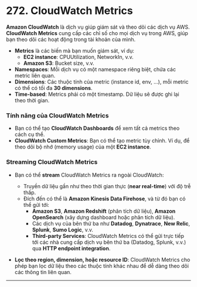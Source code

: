 # 272. CloudWatch Metrics
**Amazon CloudWatch** là dịch vụ giúp giám sát và theo dõi các dịch vụ AWS. **CloudWatch Metrics** cung cấp các chỉ số cho mọi dịch vụ trong AWS, giúp bạn theo dõi các hoạt động trong tài khoản của mình.

- **Metrics** là các biến mà bạn muốn giám sát, ví dụ:
    - **EC2 instance**: CPUUtilization, NetworkIn, v.v.
    - **Amazon S3**: Bucket size, v.v.
- **Namespaces**: Mỗi dịch vụ có một namespace riêng biệt, chứa các metric liên quan.
- **Dimensions**: Các thuộc tính của metric (instance id, env, ...), mỗi metric có thể có tối đa **30 dimensions**.
- **Time-based**: Metrics phải có một timestamp. Dữ liệu sẽ được ghi lại theo thời gian.

### Tính năng của CloudWatch Metrics

- Bạn có thể tạo **CloudWatch Dashboards** để xem tất cả metrics theo cách cụ thể.
- **CloudWatch Custom Metrics**: Bạn có thể tạo metric tùy chỉnh. Ví dụ, để theo dõi bộ nhớ (memory usage) của một **EC2 instance**.

### Streaming CloudWatch Metrics

- Bạn có thể **stream** CloudWatch Metrics ra ngoài CloudWatch:
    - Truyền dữ liệu gần như theo thời gian thực (**near real-time**) với độ trễ thấp.
    - Đích đến có thể là **Amazon Kinesis Data Firehose**, và từ đó bạn có thể gửi tới:
        - **Amazon S3**, **Amazon Redshift** (phân tích dữ liệu), **Amazon OpenSearch** (xây dựng dashboard hoặc phân tích dữ liệu).
        - Các dịch vụ của bên thứ ba như **Datadog**, **Dynatrace**, **New Relic**, **Splunk**, **Sumo Logic**, v.v.
        - **Third-party Services**: CloudWatch Metrics có thể gửi trực tiếp tới các nhà cung cấp dịch vụ bên thứ ba (Datadog, Splunk, v.v.) qua **HTTP endpoint integration**.

- **Lọc theo region, dimension, hoặc resource ID**: CloudWatch Metrics cho phép bạn lọc dữ liệu theo các thuộc tính khác nhau để dễ dàng theo dõi các thông tin liên quan.

---
